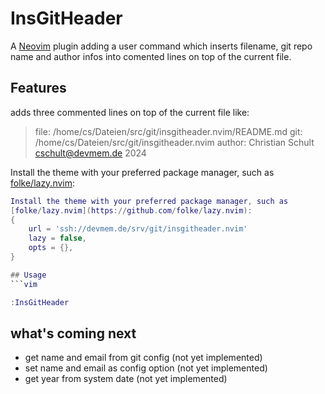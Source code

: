 # InsGitHeader

A [Neovim](https://github.com/neovim/neovim) plugin adding a user command
which inserts filename, git repo name and author infos into comented lines
on top of the current file.

## Features

adds three commented lines on top of the current file like:

> file: /home/cs/Dateien/src/git/insgitheader.nvim/README.md
> git: /home/cs/Dateien/src/git/insgitheader.nvim
> author: Christian Schult <cschult@devmem.de> 2024

Install the theme with your preferred package manager, such as
[folke/lazy.nvim](https://github.com/folke/lazy.nvim):

```lua
Install the theme with your preferred package manager, such as
[folke/lazy.nvim](https://github.com/folke/lazy.nvim):
{
    url = 'ssh://devmem.de/srv/git/insgitheader.nvim'
    lazy = false,
    opts = {},
}

## Usage
```vim

:InsGitHeader

```

## what's coming next

- get name and email from git config (not yet implemented)
- set name and email as config option (not yet implemented)
- get year from system date (not yet implemented)

